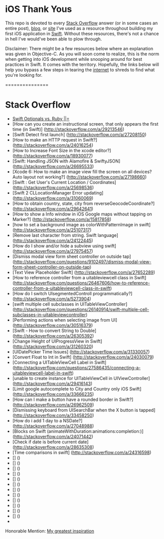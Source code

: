 # iOS Thank Yous
This repo is devoted to every [Stack Overflow](http://stackoverflow.com/) answer (or in some cases an entire post), [blog](https://en.wikipedia.org/wiki/Blog), or [site](https://en.wikipedia.org/wiki/World_Wide_Web) I've used as a resource throughout building my first iOS application in [Swift](https://usatlife.files.wordpress.com/2015/02/dubmrto.jpg?w=643&h=825). Without these resources, there's not a chance in hell I've would've been able to plow through.

Disclaimer: There might be a few resources below where an explanation was given in Objective-C. As you will soon come to realize, this is the norm when getting into iOS development while snooping around for best practices in Swift. It comes with the territory. Hopefully, the links below will help you bypass a few steps in tearing the [internet](https://www.youtube.com/watch?v=UlJku_CSyNg) to shreds to find what you're looking for.

===============

# Stack Overflow
- [Swift Optionals vs. Ruby ||=](http://stackoverflow.com/questions/29049731/swift-optionals-vs-ruby/29050525#29050525)
- [How can you create an instructional screen, that only appears the first time (in Swift)] (http://stackoverflow.com/a/29213546)
- [Swift Detect first launch] (http://stackoverflow.com/a/27208150)
- [How to make an HTTP request in Swift?] (http://stackoverflow.com/a/24016254)
- [How to Increase Font Size in the xcode editor?] (http://stackoverflow.com/a/18930077)
- [Swift: Handling JSON with Alamofire & SwiftyJSON] (http://stackoverflow.com/a/26695533)
- [Xcode 6: How to make an image view fill the screen on all devices? Auto layout not working?] (http://stackoverflow.com/a/27198660)
- [Swift : Get User's Current Location / Coordinates] (http://stackoverflow.com/a/25698536)
- [Swift 2 CLLocationManager Error updating] (http://stackoverflow.com/a/31060069)
- [How to obtain country, state, city from reverseGeocodeCoordinate?] (http://stackoverflow.com/a/29642641)
- [How to show a Info window in iOS Google maps without tapping on Marker?] (http://stackoverflow.com/a/15817858)
- [how to set a background image as colorWithPatternImage in swift] (http://stackoverflow.com/a/25107317)
- [Remove last character from string. Swift language] (http://stackoverflow.com/a/24122445)
- [How do I show and/or hide a subview using swift] (http://stackoverflow.com/a/27975457)
- [Dismiss modal view form sheet controller on outside tap] (http://stackoverflow.com/questions/9102497/dismiss-modal-view-form-sheet-controller-on-outside-tap)
- [Text View Placeholder Swift] (http://stackoverflow.com/a/27652289)
- [How to reference controller from a uitableviewcell class in Swift] (http://stackoverflow.com/questions/26467606/how-to-reference-controller-from-a-uitableviewcell-class-in-swift)
- [How do I switch UIsegmentedControll programmatically?] (http://stackoverflow.com/a/5273904)
- [swift multiple cell subclasses in UITableViewController] (http://stackoverflow.com/questions/26140914/swift-multiple-cell-subclasses-in-uitableviewcontroller)
- [Performing actions when selecting image from UI] (http://stackoverflow.com/a/30516379)
- [Swift - How to convert String to Double] (http://stackoverflow.com/a/26305392)
- [Change Height of UIProgressView in Swift] (http://stackoverflow.com/a/31260320)
- [UIDatePicker Time Issues] (http://stackoverflow.com/a/31330057)
- [Convert Float to Int in Swift] (http://stackoverflow.com/a/24030079)
- [Connecting a UITableViewCell Label in Swift] (http://stackoverflow.com/questions/27586435/connecting-a-uitableviewcell-label-in-swift)
- [unable to create instance for UITableViewCell in UIViewController] (http://stackoverflow.com/a/29416143)
- [Limit google autocomplete to City and Country only iOS Swift] (http://stackoverflow.com/a/33666235)
- [How can I make a button have a rounded border in Swift?] (http://stackoverflow.com/a/26962509)
- [Dismissing keyboard from UISearchBar when the X button is tapped] (http://stackoverflow.com/a/33458250)
- [How do i add 1 day to a NSDate?] (http://stackoverflow.com/a/27048988)
- [Blocks on Swift (animateWithDuration:animations:completion:)] (http://stackoverflow.com/a/24071442)
- [Check if date is before current date] (http://stackoverflow.com/a/28635308)
- [Time comparisons in swift] (http://stackoverflow.com/a/24316598)
- [] ()
- [] ()
- [] ()
- [] ()
- [] ()
- [] ()
- [] ()
- [] ()
- [] ()
- [] ()
- [] ()
- [] ()
- 

Honorable Mention: [My greatest inspiration](http://www.warnerbros.com/archive/spacejam/movie/jam.htm)
